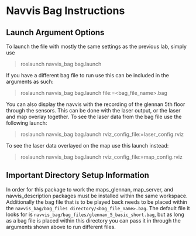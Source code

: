 # Navvis Bag Instructions

## Launch Argument Options

To launch the file with mostly the same settings as the previous lab, simply use

>roslaunch navvis_bag bag.launch

If you have a different bag file to run use this can be included in the arguments as such:

>roslaunch navvis_bag bag.launch file:=<bag_file_name>.bag

You can also display the navvis with the recording of the glennan 5th floor through the sensors. This can be done with the laser output, or the laser and map overlay together. To see the laser data from the bag file use the following launch:

>roslaunch navvis_bag bag.launch rviz_config_file:=laser_config.rviz

To see the laser data overlayed on the map use this launch instead:

>roslaunch navvis_bag bag.launch rviz_config_file:=map_config.rviz

## Important Directory Setup Information

In order for this package to work the maps_glennan, map_server, and navvis_description packages must be installed within the same workspace. Additionally the bag file that is to be played back needs to be placed within the `navvis_bag/bag_files directory/<bag_file_name>.bag`. The default file it looks for is `navvis_bag/bag_files/glennan_5_basic_short.bag`, but as long as a bag file is placed within this directory you can pass it in through the arguments shown above to run different files.



